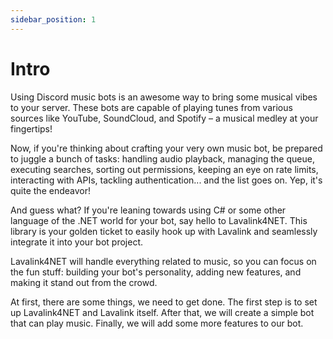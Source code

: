 ```yaml
---
sidebar_position: 1
---
```


# Intro

Using Discord music bots is an awesome way to bring some musical vibes to your server. These bots are capable of playing tunes from various sources like YouTube, SoundCloud, and Spotify – a musical medley at your fingertips!

Now, if you're thinking about crafting your very own music bot, be prepared to juggle a bunch of tasks: handling audio playback, managing the queue, executing searches, sorting out permissions, keeping an eye on rate limits, interacting with APIs, tackling authentication... and the list goes on. Yep, it's quite the endeavor!

And guess what? If you're leaning towards using C# or some other language of the .NET world for your bot, say hello to Lavalink4NET. This library is your golden ticket to easily hook up with Lavalink and seamlessly integrate it into your bot project.

Lavalink4NET will handle everything related to music, so you can focus on the fun stuff: building your bot's personality, adding new features, and making it stand out from the crowd.

At first, there are some things, we need to get done. The first step is to set up Lavalink4NET and Lavalink itself. After that, we will create a simple bot that can play music. Finally, we will add some more features to our bot.
